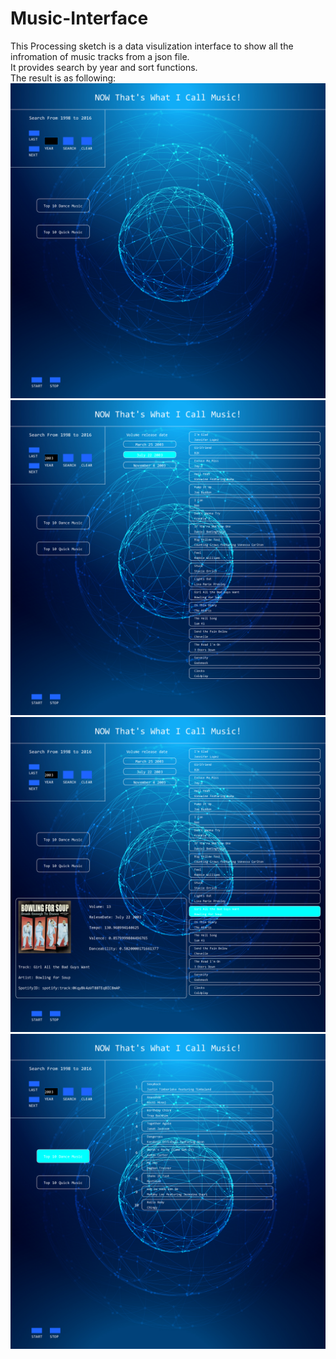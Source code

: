 # Music-Interface
This Processing sketch is a data visulization interface to show all the infromation of music tracks from a json file.<br>
It provides search by year and sort functions.<br>
The result is as following:<br>
![](https://github.com/wangmoyu/Music-Interface/blob/master/data/1.png)<br>
![](https://github.com/wangmoyu/Music-Interface/blob/master/data/2.png)<br>
![](https://github.com/wangmoyu/Music-Interface/blob/master/data/3.png)<br>
![](https://github.com/wangmoyu/Music-Interface/blob/master/data/4.png)<br>
